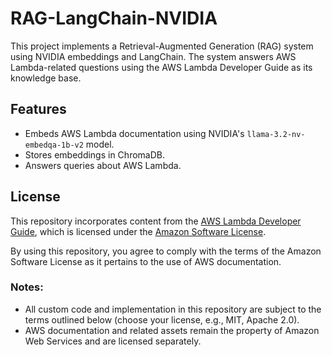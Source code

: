 # RAG-LangChain-NVIDIA

This project implements a Retrieval-Augmented Generation (RAG) system using NVIDIA embeddings and LangChain. The system answers AWS Lambda-related questions using the AWS Lambda Developer Guide as its knowledge base.

## Features
- Embeds AWS Lambda documentation using NVIDIA's `llama-3.2-nv-embedqa-1b-v2` model.
- Stores embeddings in ChromaDB.
- Answers queries about AWS Lambda.


## License

This repository incorporates content from the [AWS Lambda Developer Guide](https://github.com/awsdocs/aws-lambda-developer-guide), which is licensed under the [Amazon Software License](https://aws.amazon.com/asl/). 

By using this repository, you agree to comply with the terms of the Amazon Software License as it pertains to the use of AWS documentation.

### Notes:
- All custom code and implementation in this repository are subject to the terms outlined below (choose your license, e.g., MIT, Apache 2.0).
- AWS documentation and related assets remain the property of Amazon Web Services and are licensed separately.

